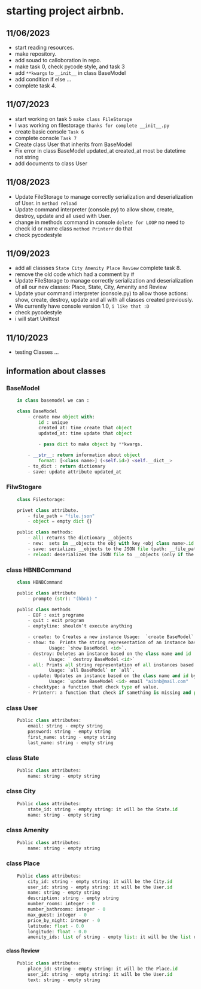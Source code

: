 # starting project airbnb.

## 11/06/2023

- start reading resources.
- make repository.
- add souad to calloboration in repo.
- make task 0, check pycode style, and task 3
- add `**kwargs` to `__init__` in class BaseModel
- add condition if else ...
- complete task 4.

## 11/07/2023

- start working on task 5 `make class FileStorage`
- I was working on filestorage `thanks for complete __init__.py `
- create basic console `Task 6`
- complete console `Task 7`
- Create class User that inherits from BaseModel
- Fix error in class BaseModel updated_at created_at most be datetime not string
- add documents to class User

## 11/08/2023

- Update FileStorage to manage correctly serialization and deserialization of User. in `method reload`
- Update command interpreter (console.py) to allow show, create, destroy, update and all used with User.
- change in methods command in console `delete for LOOP` no need to check id or name class `method Printerr` do that
- check pycodestyle

## 11/09/2023

- add all classses `State City Amenity Place Review` complete task 8.
- remove the old code which had a comment by #
- Update FileStorage to manage correctly serialization and deserialization of all our new classes:
  Place, State, City, Amenity and Review
- Update your command interpreter (console.py) to allow those actions:
  show, create, destroy, update and all with all classes created previously.
- We currently have console version 1.0, `i like that :D`
- check pycodestyle
- i will start Unittest

## 11/10/2023

- testing Classes ...

## information about classes

### BaseModel

```py
    in class basemodel we can :

    class BaseModel
        - create new object with:
            id : unique
            created_at: time create that object
            updated_at: time update that object

            - pass dict to make object by **kwargs.

        - __str__: return information about object
            format: [<class name>] (<self.id>) <self.__dict__>
        - to_dict : return dictionary
        - save: update attribute updated_at
```

### FilwStogare

```py
	class Filestorage:

	privet class attribute.
		- file_path = "file.json"
		- object = empty dict {}

	public class methods:
		- all: returns the dictionary __objects
		- new:  sets in __objects the obj with key <obj class name>.id
		- save: serializes __objects to the JSON file (path: __file_path)
		- reload: deserializes the JSON file to __objects (only if the JSON file (__file_path) exists ; otherwise, do nothing. If the file doesn’t exist, no exception should be raised)

```

### class HBNBCommand

```py
	class HBNBCommand

	public class attribute
		- prompte (str): "(hbnb) "

	public class methods
		- EOF : exit programe
		- quit : exit program
		- emptyline: shouldn’t execute anything

		- create: to Creates a new instance Usage:  `create BaseModel` it will give you your id.
    	- show: to  Prints the string representation of an instance based on the class name and id.
    			Usage: `show BaseModel <id>`.
    	- destroy: Deletes an instance based on the class name and id
    	    	Usage: ` destroy BaseModel <id>`
    	- all: Prints all string representation of all instances based or not on the class name.
    			Usage: `all BaseModel` or `all`.
    	- update: Updates an instance based on the class name and id by adding or updating attribute
    			Usage: `update BaseModel <id> email "aibnb@mail.com"
		- checktype: a function that check type of value.
		- Printerr: a function that check if samething is missing and print error
```

### class User

```py
	Public class attributes:
		email: string - empty string
		password: string - empty string
		first_name: string - empty string
		last_name: string - empty string
```

### class State

```py
	Public class attributes:
		name: string - empty string
```

### class City

```py
	Public class attributes:
		state_id: string - empty string: it will be the State.id
		name: string - empty string
```

### class Amenity

```py
	Public class attributes:
		name: string - empty string
```

### class Place

```py
	Public class attributes:
		city_id: string - empty string: it will be the City.id
		user_id: string - empty string: it will be the User.id
		name: string - empty string
		description: string - empty string
		number_rooms: integer - 0
		number_bathrooms: integer - 0
		max_guest: integer - 0
		price_by_night: integer - 0
		latitude: float - 0.0
		longitude: float - 0.0
		amenity_ids: list of string - empty list: it will be the list of Amenity.id later
```

#### class Review

```py
	Public class attributes:
		place_id: string - empty string: it will be the Place.id
		user_id: string - empty string: it will be the User.id
		text: string - empty string
```
